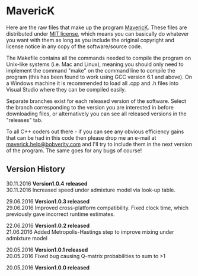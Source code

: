 # MavericK

Here are the raw files that make up the program [MavericK](www.bobverity.com/maverick). These files are distributed under [MIT license](https://opensource.org/licenses/MIT), which means you can basically do whatever you want with them as long as you include the original copyright and license notice in any copy of the software/source code.

The Makefile contains all the commands needed to compile the program on Unix-like systems (i.e. Mac and Linux), meaning you should only need to implement the command "make" on the command line to compile the program (this has been found to work using GCC version 6.1 and above). On a Windows machine it is recommended to load all .cpp and .h files into Visual Studio where they can be compiled easily.

Separate branches exist for each released version of the software. Select the branch corresponding to the version you are interested in before downloading files, or alternatively you can see all released versions in the "releases" tab.

To all C++ coders out there - if you can see any obvious efficiency gains that can be had in this code then please drop me an e-mail at maverick.help@bobverity.com and I'll try to include them in the next version of the program. The same goes for any bugs of course!


## Version History

30.11.2016  **Version1.0.4 released**<br>
30.11.2016  Increased speed under admixture model via look-up table.

29.06.2016  **Version1.0.3 released**<br>
29.06.2016  Improved cross-platform compatibility. Fixed clock time, which previously gave incorrect runtime estimates.

22.06.2016  **Version1.0.2 released**<br>
21.06.2016  Added Metropolis-Hastings step to improve mixing under admixture model

20.05.2016  **Version1.0.1 released**<br>
20.05.2016  Fixed bug causing Q-matrix probabilities to sum to >1

20.05.2016  **Version1.0.0 released**
